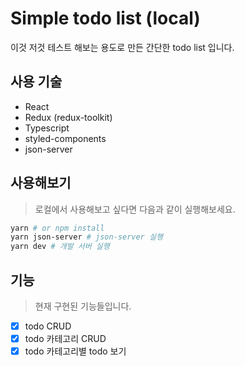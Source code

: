 # Simple todo list (local)

이것 저것 테스트 해보는 용도로 만든 간단한 todo list 입니다.

## 사용 기술

- React
- Redux (redux-toolkit)
- Typescript
- styled-components
- json-server

## 사용해보기

> 로컬에서 사용해보고 싶다면 다음과 같이 실행해보세요.

```bash
yarn # or npm install
yarn json-server # json-server 실행
yarn dev # 개발 서버 실행
```

## 기능

> 현재 구현된 기능들입니다.

- [x] todo CRUD
- [x] todo 카테고리 CRUD
- [x] todo 카테고리별 todo 보기
